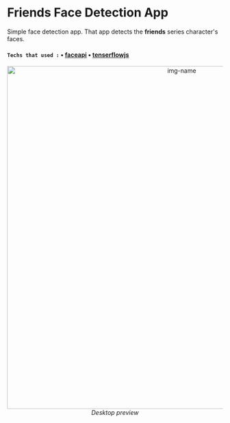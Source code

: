 # Friends Face Detection App
Simple face detection app. That app detects the **friends** series character's faces.

#### `Techs that used :` &bull; [faceapi](https://github.com/justadudewhohacks/face-api.js) &bull; [tenserflowjs](https://github.com/tensorflow/tfjs)

<p align="center">
  <img alt="img-name" src="img/preview.gif" width="800">
  <br>
	<em>Desktop preview</em>
</p>
